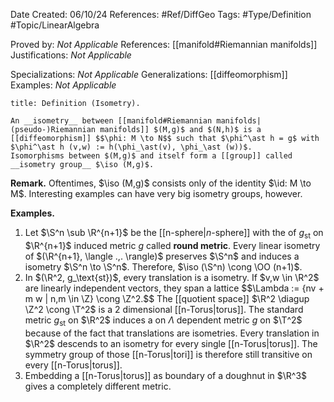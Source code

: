 <div class="topSpace"></div>

Date Created: 06/10/24
References: #Ref/DiffGeo 
Tags: #Type/Definition #Topic/LinearAlgebra

Proved by: <i>Not Applicable</i>
References: [[manifold#Riemannian manifolds]]
Justifications: <i>Not Applicable</i>

Specializations: <i>Not Applicable</i>
Generalizations: [[diffeomorphism]]
Examples: <i>Not Applicable</i>

``` ad-Definition
title: Definition (Isometry).

An __isometry__ between [[manifold#Riemannian manifolds|(pseudo-)Riemannian manifolds]] $(M,g)$ and $(N,h)$ is a [[diffeomorphism]] $$\phi: M \to N$$ such that $\phi^\ast h = g$ with $\phi^\ast h (v,w) := h(\phi_\ast(v), \phi_\ast (w))$. 
Isomorphisms between $(M,g)$ and itself form a [[group]] called __isometry group__ $\iso (M,g)$.

```

**Remark.**
Oftentimes, $\iso (M,g)$ consists only of the identity $\id: M \to M$. Interesting examples can have very big isometry groups, however.

**Examples.**
1. Let $\S^n \sub \R^{n+1}$ be the [[n-sphere|$n$-sphere]] with the of $g_\text{st}$ on $\R^{n+1}$ induced metric $g$ called __round metric__. Every linear isometry of $(\R^{n+1}, \langle .,. \rangle)$ preserves $\S^n$ and induces a isometry $\S^n \to \S^n$. Therefore, $\iso (\S^n) \cong \OO (n+1)$.
2. In $(\R^2, g_\text{st})$, every translation is a isometry. If $v,w \in \R^2$ are linearly independent vectors, they span a lattice $$\Lambda := \{nv + m w | n,m \in \Z} \cong \Z^2.$$ The [[quotient space]] $\R^2 \diagup \Z^2 \cong \T^2$ is a $2$ dimensional [[n-Torus|torus]]. The standard metric $g_\text{st}$ on $\R^2$ induces a on $\Lambda$ dependent metric $g$ on $\T^2$ because of the fact that translations are isometries. Every translation in $\R^2$ descends to an isometry for every single [[n-Torus|torus]]. The symmetry group of those [[n-Torus|tori]] is therefore still transitive on every [[n-Torus|torus]].
3. Embedding a [[n-Torus|torus]] as boundary of a doughnut in $\R^3$ gives a completely different metric.